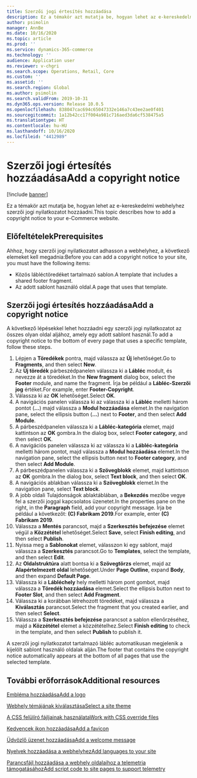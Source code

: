 ```yaml
---
title: Szerzői jogi értesítés hozzáadása
description: Ez a témakör azt mutatja be, hogyan lehet az e-kereskedelmi webhelyhez szerzői jogi nyilatkozatot hozzáadni.
author: psimolin
manager: AnnBe
ms.date: 10/16/2020
ms.topic: article
ms.prod: ''
ms.service: dynamics-365-commerce
ms.technology: ''
audience: Application user
ms.reviewer: v-chgri
ms.search.scope: Operations, Retail, Core
ms.custom: ''
ms.assetid: ''
ms.search.region: Global
ms.author: psimolin
ms.search.validFrom: 2019-10-31
ms.dyn365.ops.version: Release 10.0.5
ms.openlocfilehash: 838047cac694c65047332e146a7c43ee2ae0f401
ms.sourcegitcommit: 1a12b42cc17f004a981c716aed3da6cf538475a5
ms.translationtype: HT
ms.contentlocale: hu-HU
ms.lasthandoff: 10/16/2020
ms.locfileid: "4412989"
---
```

# <a name="add-a-copyright-notice"></a><span data-ttu-id="c0eaf-103">Szerzői jogi értesítés hozzáadása</span><span class="sxs-lookup"><span data-stu-id="c0eaf-103">Add a copyright notice</span></span>

[!include [banner](includes/banner.md)]

<span data-ttu-id="c0eaf-104">Ez a témakör azt mutatja be, hogyan lehet az e-kereskedelmi webhelyhez szerzői jogi nyilatkozatot hozzáadni.</span><span class="sxs-lookup"><span data-stu-id="c0eaf-104">This topic describes how to add a copyright notice to your e-Commerce website.</span></span>

## <a name="prerequisites"></a><span data-ttu-id="c0eaf-105">Előfeltételek</span><span class="sxs-lookup"><span data-stu-id="c0eaf-105">Prerequisites</span></span>

<span data-ttu-id="c0eaf-106">Ahhoz, hogy szerzői jogi nyilatkozatot adhasson a webhelyhez, a következő elemeket kell megadnia:</span><span class="sxs-lookup"><span data-stu-id="c0eaf-106">Before you can add a copyright notice to your site, you must have the following items:</span></span>

- <span data-ttu-id="c0eaf-107">Közös lábléctöredéket tartalmazó sablon.</span><span class="sxs-lookup"><span data-stu-id="c0eaf-107">A template that includes a shared footer fragment.</span></span>
- <span data-ttu-id="c0eaf-108">Az adott sablont használó oldal.</span><span class="sxs-lookup"><span data-stu-id="c0eaf-108">A page that uses that template.</span></span>

## <a name="add-a-copyright-notice"></a><span data-ttu-id="c0eaf-109">Szerzői jogi értesítés hozzáadása</span><span class="sxs-lookup"><span data-stu-id="c0eaf-109">Add a copyright notice</span></span>

<span data-ttu-id="c0eaf-110">A következő lépésekkel lehet hozzáadni egy szerzői jogi nyilatkozatot az összes olyan oldal aljához, amely egy adott sablont használ.</span><span class="sxs-lookup"><span data-stu-id="c0eaf-110">To add a copyright notice to the bottom of every page that uses a specific template, follow these steps.</span></span>

1. <span data-ttu-id="c0eaf-111">Lépjen a **Töredékek** pontra, majd válassza az **Új** lehetőséget.</span><span class="sxs-lookup"><span data-stu-id="c0eaf-111">Go to **Fragments**, and then select **New**.</span></span>
1. <span data-ttu-id="c0eaf-112">Az **Új töredék** párbeszédpanelen válassza ki a **Lábléc** modult, és nevezze át a töredéket.</span><span class="sxs-lookup"><span data-stu-id="c0eaf-112">In the **New fragment** dialog box, select the **Footer** module, and name the fragment.</span></span> <span data-ttu-id="c0eaf-113">Írja be például a **Lábléc-Szerzői jog** értéket.</span><span class="sxs-lookup"><span data-stu-id="c0eaf-113">For example, enter **Footer-Copyright**.</span></span>
1. <span data-ttu-id="c0eaf-114">Válassza ki az **OK** lehetőséget.</span><span class="sxs-lookup"><span data-stu-id="c0eaf-114">Select **OK**.</span></span>
1. <span data-ttu-id="c0eaf-115">A navigációs panelen válassza ki az válassza ki a **Lábléc** melletti három pontot (**…**) majd válassza a **Modul hozzáadása** elemet.</span><span class="sxs-lookup"><span data-stu-id="c0eaf-115">In the navigation pane, select the ellipsis button (**...**) next to **Footer**, and then select **Add Module**.</span></span>
1. <span data-ttu-id="c0eaf-116">A párbeszédpanelen válassza ki a **Lábléc-kategória** elemet, majd kattintson az **OK** gombra.</span><span class="sxs-lookup"><span data-stu-id="c0eaf-116">In the dialog box, select **Footer category**, and then select **OK**.</span></span>
1. <span data-ttu-id="c0eaf-117">A navigációs panelen válassza ki az válassza ki a **Lábléc-kategória** melletti három pontot, majd válassza a **Modul hozzáadása** elemet.</span><span class="sxs-lookup"><span data-stu-id="c0eaf-117">In the navigation pane, select the ellipsis button next to **Footer category**, and then select **Add Module**.</span></span>
1. <span data-ttu-id="c0eaf-118">A párbeszédpanelen válassza ki a **Szövegblokk** elemet, majd kattintson az **OK** gombra.</span><span class="sxs-lookup"><span data-stu-id="c0eaf-118">In the dialog box, select **Text block**, and then select **OK**.</span></span>
1. <span data-ttu-id="c0eaf-119">A navigációs ablakban válassza ki a **Szövegblokk** elemet.</span><span class="sxs-lookup"><span data-stu-id="c0eaf-119">In the navigation pane, select **Text block**.</span></span>
1. <span data-ttu-id="c0eaf-120">A jobb oldali Tulajdonságok ablaktáblában, a **Bekezdés** mezőbe vegye fel a szerzői joggal kapcsolatos üzenetet.</span><span class="sxs-lookup"><span data-stu-id="c0eaf-120">In the properties pane on the right, in the **Paragraph** field, add your copyright message.</span></span> <span data-ttu-id="c0eaf-121">Írja be például a következőt: **(C) Fabrikam 2019**.</span><span class="sxs-lookup"><span data-stu-id="c0eaf-121">For example, enter **(C) Fabrikam 2019**.</span></span>
1. <span data-ttu-id="c0eaf-122">Válassza a **Mentés** parancsot, majd a **Szerkesztés befejezése** elemet végül a **Közzététel** lehetőséget.</span><span class="sxs-lookup"><span data-stu-id="c0eaf-122">Select **Save**, select **Finish editing**, and then select **Publish**.</span></span>
1. <span data-ttu-id="c0eaf-123">Nyissa meg a **Sablonokat** elemet, válasszon ki egy sablont, majd válassza a **Szerkesztés** parancsot.</span><span class="sxs-lookup"><span data-stu-id="c0eaf-123">Go to **Templates**, select the template, and then select **Edit**.</span></span>
1. <span data-ttu-id="c0eaf-124">Az **Oldalstruktúra** alatt bontsa ki a **Szövegtörzs** elemet, majd az **Alapértelmezett oldal** lehetőséget.</span><span class="sxs-lookup"><span data-stu-id="c0eaf-124">Under **Page Outline**, expand **Body**, and then expand **Default Page**.</span></span>
1. <span data-ttu-id="c0eaf-125">Válassza ki a **Lábléchely** hely melletti három pont gombot, majd válassza a **Töredék hozzáadása** elemet.</span><span class="sxs-lookup"><span data-stu-id="c0eaf-125">Select the ellipsis button next to **Footer Slot**, and then select **Add Fragment**.</span></span>
1. <span data-ttu-id="c0eaf-126">Válassza ki a korábban létrehozott töredéket, majd válassza a **Kiválasztás** parancsot.</span><span class="sxs-lookup"><span data-stu-id="c0eaf-126">Select the fragment that you created earlier, and then select **Select**.</span></span>
1. <span data-ttu-id="c0eaf-127">Válassza a **Szerkesztés befejezése** parancsot a sablon ellenőrzéséhez, majd a **Közzététel** elemet a közzétételhez.</span><span class="sxs-lookup"><span data-stu-id="c0eaf-127">Select **Finish editing** to check in the template, and then select **Publish** to publish it.</span></span>

<span data-ttu-id="c0eaf-128">A szerzői jogi nyilatkozatot tartalmazó lábléc automatikusan megjelenik a kijelölt sablont használó oldalak alján.</span><span class="sxs-lookup"><span data-stu-id="c0eaf-128">The footer that contains the copyright notice automatically appears at the bottom of all pages that use the selected template.</span></span>

## <a name="additional-resources"></a><span data-ttu-id="c0eaf-129">További erőforrások</span><span class="sxs-lookup"><span data-stu-id="c0eaf-129">Additional resources</span></span>

[<span data-ttu-id="c0eaf-130">Embléma hozzáadása</span><span class="sxs-lookup"><span data-stu-id="c0eaf-130">Add a logo</span></span>](add-logo.md)

[<span data-ttu-id="c0eaf-131">Webhely témájának kiválasztása</span><span class="sxs-lookup"><span data-stu-id="c0eaf-131">Select a site theme</span></span>](select-site-theme.md)

[<span data-ttu-id="c0eaf-132">A CSS felülíró fájljainak használata</span><span class="sxs-lookup"><span data-stu-id="c0eaf-132">Work with CSS override files</span></span>](css-override-files.md)

[<span data-ttu-id="c0eaf-133">Kedvencek ikon hozzáadása</span><span class="sxs-lookup"><span data-stu-id="c0eaf-133">Add a favicon</span></span>](add-favicon.md)

[<span data-ttu-id="c0eaf-134">Üdvözlő üzenet hozzáadása</span><span class="sxs-lookup"><span data-stu-id="c0eaf-134">Add a welcome message</span></span>](add-welcome-message.md)

[<span data-ttu-id="c0eaf-135">Nyelvek hozzáadása a webhelyhez</span><span class="sxs-lookup"><span data-stu-id="c0eaf-135">Add languages to your site</span></span>](add-languages-to-site.md)

[<span data-ttu-id="c0eaf-136">Parancsfájl hozzáadása a webhely oldalaihoz a telemetria támogatásához</span><span class="sxs-lookup"><span data-stu-id="c0eaf-136">Add script code to site pages to support telemetry</span></span>](add-telemetry.md)

